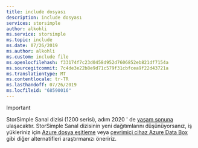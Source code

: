 ```yaml
---
title: include dosyası
description: include dosyası
services: storsimple
author: alkohli
ms.service: storsimple
ms.topic: include
ms.date: 07/26/2019
ms.author: alkohli
ms.custom: include file
ms.openlocfilehash: f33174f7c23d0458d952d7606852eb821df7154a
ms.sourcegitcommit: 7c4de3e22b8e9d71c579f31cbfcea9f22d43721a
ms.translationtype: MT
ms.contentlocale: tr-TR
ms.lasthandoff: 07/26/2019
ms.locfileid: "68590016"
---
```

> [!IMPORTANT]
> StorSimple Sanal dizisi (1200 serisi), adım 2020 ' de [yaşam sonuna](https://support.microsoft.com/lifecycle/search?alpha=Azure%20StorSimple%201200%20Series) ulaşacaktır. StorSimple Sanal dizisinin yeni dağıtımlarını düşünüyorsanız, iş yükleriniz için [Azure dosya eşitleme](../articles/storage/files/storage-sync-files-deployment-guide.md) veya [çevrimiçi cihaz Azure Data Box](https://docs.microsoft.com/azure/databox-online/) gibi diğer alternatifleri araştırmanızı öneririz.


